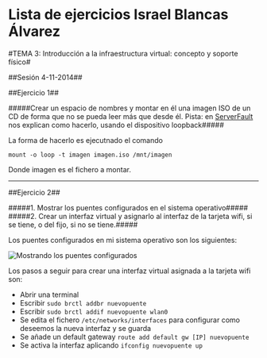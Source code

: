 Lista de ejercicios Israel Blancas Álvarez
============================

#TEMA 3: Introducción a la infraestructura virtual: concepto y soporte físico#


##Sesión 4-11-2014##

##Ejercicio 1##

#####Crear un espacio de nombres y montar en él una imagen ISO de un CD de forma que no se pueda leer más que desde él. Pista: en [ServerFault](http://serverfault.com/questions/198135/how-to-mount-an-iso-file-in-linux) nos explican como hacerlo, usando el dispositivo loopback#####

La forma de hacerlo es ejecutnado el comando

`mount -o loop -t imagen imagen.iso /mnt/imagen`

Donde imagen es el fichero a montar.


***

##Ejercicio 2##

#####1. Mostrar los puentes configurados en el sistema operativo#####
#####2. Crear un interfaz virtual y asignarlo al interfaz de la tarjeta wifi, si se tiene, o del fijo, si no se tiene.#####

Los puentes configurados en mi sistema operativo son los siguientes:

![Mostrando los puentes configurados](http://fotos.subefotos.com/21b87e96de8ac8d7a6e024c2d9589373o.jpg)

Los pasos a seguir para crear una interfaz virtual asignada a la tarjeta wifi son:
+ Abrir una terminal
+ Escribir `sudo brctl addbr nuevopuente`
+ Escribir `sudo brctl addif nuevopuente wlan0`
+ Se edita el fichero `/etc/networks/interfaces` para configurar como deseemos la nueva interfaz y se guarda
+ Se añade un default gateway `route add default gw [IP] nuevopuente`
+ Se activa la interfaz aplicando `ifconfig nuevopuente up`
